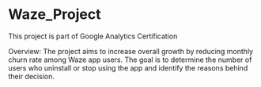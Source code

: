 # Waze_Project
This project is part of Google Analytics Certification

Overview:
The project aims to increase overall growth by reducing monthly churn rate among Waze app users. The goal is to determine the number of users who uninstall or stop using the app and identify the reasons behind their decision.
